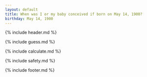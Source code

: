 ```yaml
---
layout: default
title: When was I or my baby conceived if born on May 14, 1900?
birthday: May 14, 1900
---
```


{% include header.md %}

{% include guess.md %}

{% include calculate.md %}

{% include safety.md %}

{% include footer.md %}




